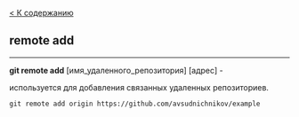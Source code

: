 [ < К содержанию](./readme.md) 
## remote add 
---
**git remote add** [имя_удаленного_репозитория] [адрес] - 

используется для добавления связанных удаленных репозиториев.

```bash- 
git remote add origin https://github.com/avsudnichnikov/example
```
